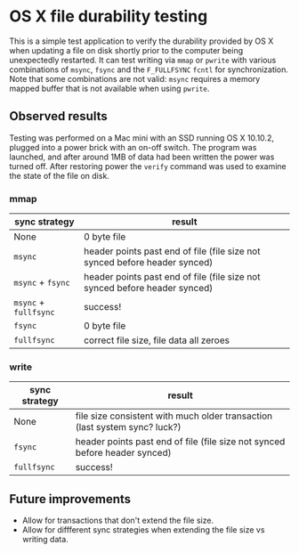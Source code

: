 # OS X file durability testing

This is a simple test application to verify the durability provided by OS X when updating a file on disk shortly prior to the computer being unexpectedly restarted.
It can test writing via `mmap` or `pwrite` with various combinations of `msync`, `fsync` and the `F_FULLFSYNC` `fcntl` for synchronization.
Note that some combinations are not valid: `msync` requires a memory mapped buffer that is not available when using `pwrite`.

## Observed results

Testing was performed on a Mac mini with an SSD running OS X 10.10.2, plugged into a power brick with an on-off switch.
The program was launched, and after around 1MB of data had been written the power was turned off.
After restoring power the `verify` command was used to examine the state of the file on disk.

### mmap

| sync strategy         | result |
|-----------------------|----------------------------------------------------------------------------|
| None                  | 0 byte file |
| `msync`               | header points past end of file (file size not synced before header synced) |
| `msync` + `fsync`     | header points past end of file (file size not synced before header synced) |
| `msync` + `fullfsync` | success! |
| `fsync`               | 0 byte file |
| `fullfsync`           | correct file size, file data all zeroes |


### write

| sync strategy         | result |
|-----------------------|----------------------------------------------------------------------------|
| None                  | file size consistent with much older transaction (last system sync? luck?) |
| `fsync`               | header points past end of file (file size not synced before header synced) |
| `fullfsync`           | success! |

## Future improvements

* Allow for transactions that don't extend the file size.
* Allow for diffferent sync strategies when extending the file size vs writing data.
